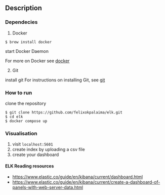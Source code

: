 ## Description 

### Dependecies
1. Docker
 
```
$ brew install docker
```
start Docker Daemon

For more on Docker see [docker](https://docs.docker.com/)

2. Git
 
install git 
For instructions on installing Git, see [git](https://git-scm.com/doc) 

### How to run
clone the repository 
```
$ git clone https://github.com/felixokpalaima/elk.git
$ cd elk
$ docker compose up
```
### Visualisation
1. visit `localhost:5601`
2. create index by uploading a csv file
3. create your dashboard 

#### ELK Reading resources 
* https://www.elastic.co/guide/en/kibana/current/dashboard.html
* https://www.elastic.co/guide/en/kibana/current/create-a-dashboard-of-panels-with-web-server-data.html